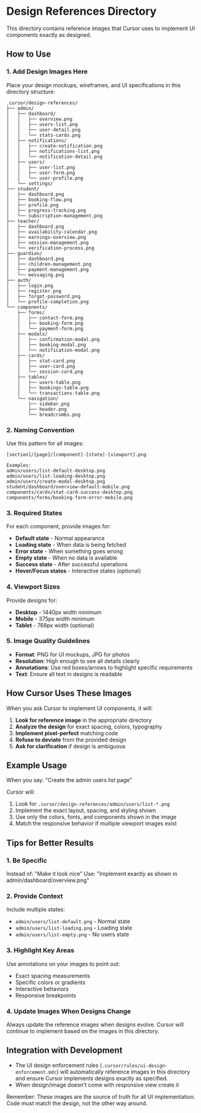 # Design References Directory

This directory contains reference images that Cursor uses to implement UI components exactly as designed.

## How to Use

### 1. Add Design Images Here
Place your design mockups, wireframes, and UI specifications in this directory structure:

```
.cursor/design-references/
├── admin/
│   ├── dashboard/
│   │   ├── overview.png
│   │   ├── users-list.png
│   │   ├── user-detail.png
│   │   └── stats-cards.png
│   ├── notifications/
│   │   ├── create-notification.png
│   │   ├── notifications-list.png
│   │   └── notification-detail.png
│   ├── users/
│   │   ├── user-list.png
│   │   ├── user-form.png
│   │   └── user-profile.png
│   └── settings/
├── student/
│   ├── dashboard.png
│   ├── booking-flow.png
│   ├── profile.png
│   ├── progress-tracking.png
│   └── subscription-management.png
├── teacher/
│   ├── dashboard.png
│   ├── availability-calendar.png
│   ├── earnings-overview.png
│   ├── session-management.png
│   └── verification-process.png
├── guardian/
│   ├── dashboard.png
│   ├── children-management.png
│   ├── payment-management.png
│   └── messaging.png
├── auth/
│   ├── login.png
│   ├── register.png
│   ├── forgot-password.png
│   └── profile-completion.png
└── components/
    ├── forms/
    │   ├── contact-form.png
    │   ├── booking-form.png
    │   └── payment-form.png
    ├── modals/
    │   ├── confirmation-modal.png
    │   ├── booking-modal.png
    │   └── notification-modal.png
    ├── cards/
    │   ├── stat-card.png
    │   ├── user-card.png
    │   └── session-card.png
    ├── tables/
    │   ├── users-table.png
    │   ├── bookings-table.png
    │   └── transactions-table.png
    └── navigation/
        ├── sidebar.png
        ├── header.png
        └── breadcrumbs.png
```

### 2. Naming Convention

Use this pattern for all images:
```
[section]/[page]/[component]-[state]-[viewport].png

Examples:
admin/users/list-default-desktop.png
admin/users/list-loading-desktop.png
admin/users/create-modal-desktop.png
student/dashboard/overview-default-mobile.png
components/cards/stat-card-success-desktop.png
components/forms/booking-form-error-mobile.png
```

### 3. Required States

For each component, provide images for:
- **Default state** - Normal appearance
- **Loading state** - When data is being fetched
- **Error state** - When something goes wrong
- **Empty state** - When no data is available
- **Success state** - After successful operations
- **Hover/Focus states** - Interactive states (optional)

### 4. Viewport Sizes

Provide designs for:
- **Desktop** - 1440px width minimum
- **Mobile** - 375px width minimum
- **Tablet** - 768px width (optional)

### 5. Image Quality Guidelines

- **Format**: PNG for UI mockups, JPG for photos
- **Resolution**: High enough to see all details clearly
- **Annotations**: Use red boxes/arrows to highlight specific requirements
- **Text**: Ensure all text in designs is readable

## How Cursor Uses These Images

When you ask Cursor to implement UI components, it will:

1. **Look for reference image** in the appropriate directory
2. **Analyze the design** for exact spacing, colors, typography
3. **Implement pixel-perfect** matching code
4. **Refuse to deviate** from the provided design
5. **Ask for clarification** if design is ambiguous

## Example Usage

When you say: "Create the admin users list page"

Cursor will:
1. Look for `.cursor/design-references/admin/users/list-*.png`
2. Implement the exact layout, spacing, and styling shown
3. Use only the colors, fonts, and components shown in the image
4. Match the responsive behavior if multiple viewport images exist

## Tips for Better Results

### 1. Be Specific
Instead of: "Make it look nice"
Use: "Implement exactly as shown in admin/dashboard/overview.png"

### 2. Provide Context
Include multiple states:
- `admin/users/list-default.png` - Normal state
- `admin/users/list-loading.png` - Loading state
- `admin/users/list-empty.png` - No users state

### 3. Highlight Key Areas
Use annotations on your images to point out:
- Exact spacing measurements
- Specific colors or gradients
- Interactive behaviors
- Responsive breakpoints

### 4. Update Images When Designs Change
Always update the reference images when designs evolve. Cursor will continue to implement based on the images in this directory.

## Integration with Development

* The UI design enforcement rules (`.cursor/rules/ui-design-enforcement.mdc`) will automatically reference images in this directory and ensure Cursor implements designs exactly as specified.
* When design/image doesn't come with responsive view create it

Remember: These images are the source of truth for all UI implementation. Code must match the design, not the other way around.
